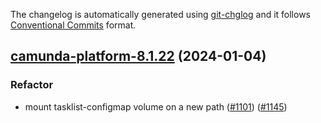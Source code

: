 The changelog is automatically generated using [git-chglog](https://github.com/git-chglog/git-chglog)
and it follows [Conventional Commits](https://www.conventionalcommits.org/en/v1.0.0/) format.


<a name="camunda-platform-8.1.22"></a>
## [camunda-platform-8.1.22](https://github.com/camunda/camunda-platform-helm/compare/camunda-platform-8.1.21...camunda-platform-8.1.22) (2024-01-04)

### Refactor

* mount tasklist-configmap volume on a new path ([#1101](https://github.com/camunda/camunda-platform-helm/issues/1101)) ([#1145](https://github.com/camunda/camunda-platform-helm/issues/1145))

